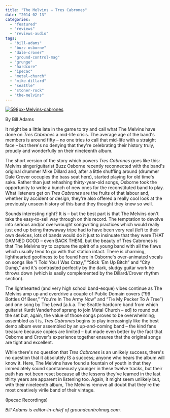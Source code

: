 ```yaml
---
title: "The Melvins – Tres Cabrones"
date: "2014-02-13"
categories: 
  - "featured"
  - "reviews"
  - "reviews-audio"
tags: 
  - "bill-adams"
  - "buzz-osborne"
  - "dale-crover"
  - "ground-control-mag"
  - "grunge"
  - "hardcore"
  - "ipecac"
  - "metal-church"
  - "mike-dillard"
  - "seattle"
  - "stoner-rock"
  - "the-melvins"
---
```


[![598px-Melvins-cabrones](http://www.hellbound.ca/wp-content/uploads/2014/02/598px-Melvins-cabrones-590x591.jpg)](http://www.hellbound.ca/wp-content/uploads/2014/02/598px-Melvins-cabrones.jpg)

By Bill Adams

It might be a little late in the game to try and call what The Melvins have done on _Tres Cabrones_ a mid-life crisis. The average age of the band's members is around fifty – no one tries to call that mid-life with a straight face – but there's no denying that they're celebrating their history truly, proudly and wonderfully on their nineteenth album.

The short version of the story which powers _Tres Cabrones_ goes like this: Melvins singer/guitarist Buzz Osborne recently reconnected with the band's original drummer Mike Dillard and, after a little shuffling around (drummer Dale Crover occupies the bass seat here), started playing for old time's sake. Rather than just rehashing thirty-year-old songs, Osborne took the opportunity to write a bunch of new ones for the reconstituted band to play. What listeners get on _Tres Cabrones_ are the fruits of that labour and, whether by accident or design, they're also offered a really cool look at the previously unseen history of this band they thought they knew so well.

Sounds interesting right? It is – but the best part is that The Melvins don't take the easy-to-sell way through on this record. The temptation to devolve into serious and/or overwrought songwriting practices which would really just end up being throwaway tripe had to have been very real (left to their own devices, lots of bands would do it just to insinuate that they were THAT DAMNED GOOD – even BACK THEN), but the beauty of Tres Cabrones is that The Melvins try to capture the spirit of a young band with all the flaws which usually tend to go with that station intact. There is charming, lighthearted goofiness to be found here in Osborne's over-animated vocals on songs like “I Told You I Was Crazy,” “Stick 'Em Up Bitch” and “City Dump,” and it's contrasted perfectly by the dark, sludgy guitar work he throws down (which is easily complemented by the Dillard/Crover rhythm section).

The lighthearted (and very high school band-esque) vibes continue as The Melvins amp up and overdrive a couple of Public Domain covers (“99 Bottles Of Beer,” “You're In The Army Now” and “Tie My Pecker To A Tree”) and one song by The Lewd \[a.k.a. The Seattle hardcore band from which guitarist Kurdt Vanderhoof sprang to join Metal Church – ed\] to round out the set but, again, the value of those songs proves to be overwhelming; assembled as t is, _Tres Cabrones_ begins to play increasingly like the best demo album ever assembled by an up-and-coming band – the kind fans treasure because copies are limited – but made even better by the fact that Osborne and Crover's experience together ensures that the original songs are tight and excellent.

While there's no question that _Tres Cabrones_ is an unlikely success, there's no question that it absolutely IS a success; anyone who hears the album will know it. Here, The Melvins have found a fountain of youth in that they immediately sound spontaneously younger in these twelve tracks, but their path has not been reset because all the lessons they've learned in the last thirty years are apparent in listening too. Again, it might seem unlikely but, with their nineteenth album, The Melvins remove all doubt that they're the most creatively virile band of their vintage.

(Ipecac Recordings)

_Bill Adams is editor-in-chief of groundcontrolmag.com._
